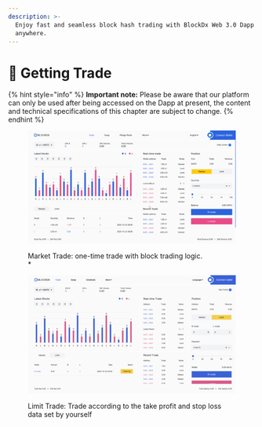 ```yaml
---
description: >-
  Enjoy fast and seamless block hash trading with BlockDx Web 3.0 Dapp anytime,
  anywhere.
---
```


# 🚀 Getting Trade



{% hint style="info" %}
**Important note:** Please be aware that our platform can only be used after being accessed on the Dapp at present, the content and technical specifications of this chapter are subject to change.
{% endhint %}

<figure><img src="../.gitbook/assets/市价.png" alt=""><figcaption><p>Market Trade: one-time trade with block trading logic.<br>* </p></figcaption></figure>

<figure><img src="../.gitbook/assets/截屏2022-12-20 05.47.28.png" alt=""><figcaption><p>Limit Trade: Trade according to the take profit and stop loss data set by yourself</p></figcaption></figure>

